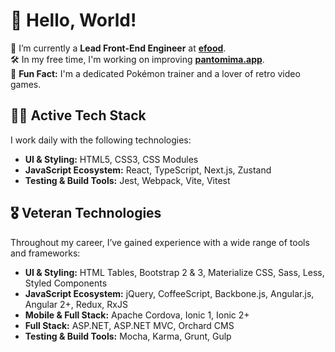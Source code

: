 # 👋 Hello, World!

💼 I’m currently a **Lead Front-End Engineer** at **[efood](https://www.e-food.gr)**.  
🛠️ In my free time, I'm working on improving **[pantomima.app](https://pantomima.app)**.  
🎉 **Fun Fact:** I'm a dedicated Pokémon trainer and a lover of retro video games.

## 👨‍💻 Active Tech Stack  
I work daily with the following technologies:  
- **UI & Styling:** HTML5, CSS3, CSS Modules
- **JavaScript Ecosystem:** React, TypeScript, Next.js, Zustand
- **Testing & Build Tools:** Jest, Webpack, Vite, Vitest 

## 🎖 Veteran Technologies  
Throughout my career, I’ve gained experience with a wide range of tools and frameworks:  
- **UI & Styling:** HTML Tables, Bootstrap 2 & 3, Materialize CSS, Sass, Less, Styled Components  
- **JavaScript Ecosystem:** jQuery, CoffeeScript, Backbone.js, Angular.js, Angular 2+, Redux, RxJS  
- **Mobile & Full Stack:** Apache Cordova, Ionic 1, Ionic 2+
- **Full Stack:** ASP.NET, ASP.NET MVC, Orchard CMS
- **Testing & Build Tools:** Mocha, Karma, Grunt, Gulp
